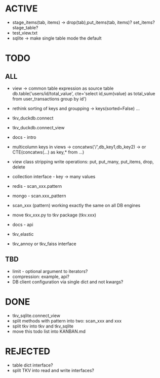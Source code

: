 # ACTIVE

- stage_items(tab, items) -> drop(tab),put_items(tab, items)? set_items? stage_table?
- test_view.txt
- sqlite -> make single table mode the default

# TODO

## ALL

- view -> common table expression as source table db.table('users/id/total_value', cte='select id,sum(value) as total_value from user_transactions group by id')

- rethink sorting of keys and groupping -> keys(sorted=False) ...
- tkv_duckdb.connect
- tkv_duckdb.connect_view
- docs - intro
- multicolumn keys in views -> concatws('/',db_key1,db_key2) -> or CTE(concatws(...) as key,\* from ...)
- view class stripping write operations: put, put_many, put_items, drop, delete
- collection interface - key -> many values
- redis - scan_xxx.pattern
- mongo - scan.xxx_pattern
- scan_xxx (pattern) working exactly the same on all DB engines

- move tkv_xxx.py to tkv package (tkv.xxx)
- docs - api
- tkv_elastic
- tkv_annoy or tkv_faiss interface


## TBD

- limit - optional argument to iterators?
- compression: example, api?
- DB client configuration via single dict and not kwargs?

# DONE

- tkv_sqlite.connect_view
- split methods with pattern into two: scan_xxx and xxx
- split tkv into tkv and tkv_sqlite
- move this todo list into KANBAN.md

# REJECTED

- table dict interface?
- split TKV into read and write interfaces?
